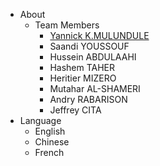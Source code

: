 <!-- navbar docs/_navbar.md -->
- About
  - Team Members 
     - [Yannick K.MULUNDULE](navbar/Team/members.md) 
     - Saandi YOUSSOUF
     - Hussein ABDULAAHI
     - Hashem TAHER
     - Heritier MIZERO
     - Mutahar AL-SHAMERI
     - Andry RABARISON
     - Jeffrey CITA
- Language 
  - English
  - Chinese
  - French
